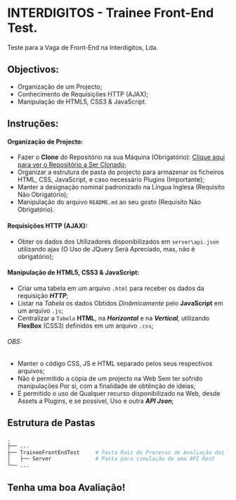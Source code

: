 # INTERDIGITOS - Trainee Front-End Test.
Teste para a Vaga de Front-End na Interdigitos, Lda.

## Objectivos:
* Organização de um Projecto;
* Conhecimento de Requisições HTTP (AJAX);
* Manipulação de HTML5, CSS3 & JavaScript.

## Instruções:

#### Organização de Projecto:
* Fazer o __Clone__ do Repositório na sua Máquina (Obrigatório): [Clique aqui para ver o Repositório a Ser Clonado]('https://github.com/euclidesdry/INTERDIGITOS');
* Organizar a estrutura de pasta do projecto para armazenar os ficheiros HTML, CSS, JavaScript, e caso necessário Plugins (Importante);
* Manter a designação nominal padronizado na Língua Inglesa (Requisito Não Obrigatório);
* Manipulação do arquivo `README.md` ao seu gosto (Requisito Não Obrigatório).

#### Requisições HTTP (AJAX):
* Obter os dados dos Utilizadores disponibilizados em `server\api.json` utilizando ajax (O Uso de JQuery Será Apreciado, mas, não é obrigatório);

#### Manipulação de HTML5, CSS3 & JavaScript:
* Criar uma tabela em um arquivo `.html` para receber os dados da requisição ***HTTP***;
* Listar na _Tabela_ os dados Obtidos _Dinâmicamente_ pelo __JavaScript__ em um arquivo `.js`;
* Centralizar a `Tabela` **HTML**, na ***Horizontal*** e na ***Vertical***, utilizando **FlexBox** (CSS3) definidos em um arquivo `.css`;

###### OBS: 
  * Manter o código CSS, JS e HTML separado pelos seus respectivos arquivos;
  * Não é permitido a cópia de um projecto na Web Sem ter sofrido manipulações Por si, com a finalidade de obtênção de ideias;
  * É permitido o uso de Qualquer recurso disponibilizado na Web, desde Assets a Plugins, e se possível, Uso e outra ***API Json***;

## Estrutura de Pastas

```bash
.
├── ...
├── TraineeFrontEndTest     # Pasta Raíz do Processo de Avaliação dos Trainee
│   ├── Server              # Pasta para simulação de uma API Rest
└── ...
```

## Tenha uma boa Avaliação!
